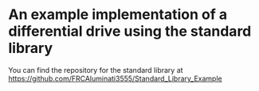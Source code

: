 # An example implementation of a differential drive using the standard library
You can find the repository for the standard library at https://github.com/FRCAluminati3555/Standard_Library_Example
